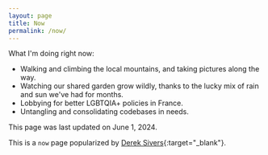 ```yaml
---
layout: page
title: Now
permalink: /now/
---
```


What I'm doing right now:

- Walking and climbing the local mountains, and taking pictures along the way.
- Watching our shared garden grow wildly, thanks to the lucky mix of rain and sun we've had for months.
- Lobbying for better LGBTQIA+ policies in France.
- Untangling and consolidating codebases in needs.

This page was last updated on June 1, 2024.

This is a `now` page popularized by [Derek Sivers](https://sivers.org/now){:target="\_blank"}.

